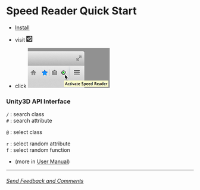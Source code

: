 Speed Reader Quick Start
========================

- <a href="http://testacoda.xfos.net:5252/sa/" target="_blank">Install</a>

- visit <a href="http://docs.unity3d.com/Documentation/ScriptReference/index.html" target="_blank"><img src="sites/unity3d.png"></img></a>

- click ![widget](sites/widget29.png)

### Unity3D API Interface
  
`/` : search class  
`#` : search attribute  
  
`@` : select class  
  
`r` : select random attribute  
`f` : select random function  

- (more in [User Manual](https://github.com/xfosdev/SpeedReader/blob/master/MANUAL.md))  

- - -  
  
###### *[Send Feedback and Comments](https://github.com/xfosdev/SpeedReader/issues)*
